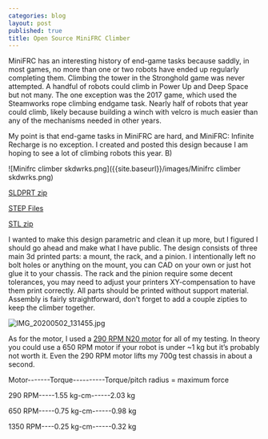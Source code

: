 ```yaml
---
categories: blog
layout: post
published: true
title: Open Source MiniFRC Climber
---
```

MiniFRC has an interesting history of end-game tasks because saddly, in most games, no more than one or two robots have ended up regularly completing them. Climbing the tower in the Stronghold game was never attempted. A handful of robots could climb in Power Up and Deep Space but not many. The one exception was the 2017 game, which used the Steamworks rope climbing endgame task. Nearly half of robots that year could climb, likely because building a winch with velcro is much easier than any of the mechanisms needed in other years.

My point is that end-game tasks in MiniFRC are hard, and MiniFRC: Infinite Recharge is no exception. I created and posted this design because I am hoping to see a lot of climbing robots this year. B) 

![Minifrc climber skdwrks.png]({{site.baseurl}}/images/Minifrc climber skdwrks.png)

[SLDPRT zip](https://drive.google.com/file/d/1ETVyFEv6Q3soigAOWNp2srHNfdwMz0kP/view?usp=sharing)

[STEP Files](https://drive.google.com/file/d/10dSCo-1z4OkrMnQXhlyaSgPcRo47-Iiw/view?usp=sharing)

[STL zip](https://drive.google.com/file/d/1UNVwLxh0FrK7LA274SeD1Ul8pp816zmP/view?usp=sharing)

I wanted to make this design parametric and clean it up more, but I figured I should go ahead and make what I have public. The design consists of three main 3d printed parts: a mount, the rack, and a pinion. I intentionally left no bolt holes or anything on the mount, you can CAD on your own or just hot glue it to your chassis. The rack and the pinion require some decent tolerances, you may need to adjust your printers XY-compensation to have them print correctly. All parts should be printed without support material. Assembly is fairly straightforward, don't forget to add a couple zipties to keep the climber together.

![IMG_20200502_131455.jpg]({{site.baseurl}}/images/IMG_20200502_131455.jpg)

As for the motor, I used a [290 RPM N20 motor](https://alfredoelectronics.github.io/products/n20-motor/) for all of my testing. In theory you could use a 650 RPM motor if your robot is under ~1 kg but it’s probably not worth it. Even the 290 RPM motor lifts my 700g test chassis in about a second.

Motor-------Torque----------Torque/pitch radius = maximum force

290 RPM-----1.55 kg-cm------2.03 kg

650 RPM-----0.75 kg-cm------0.98 kg

1350 RPM----0.25 kg-cm------0.32 kg
